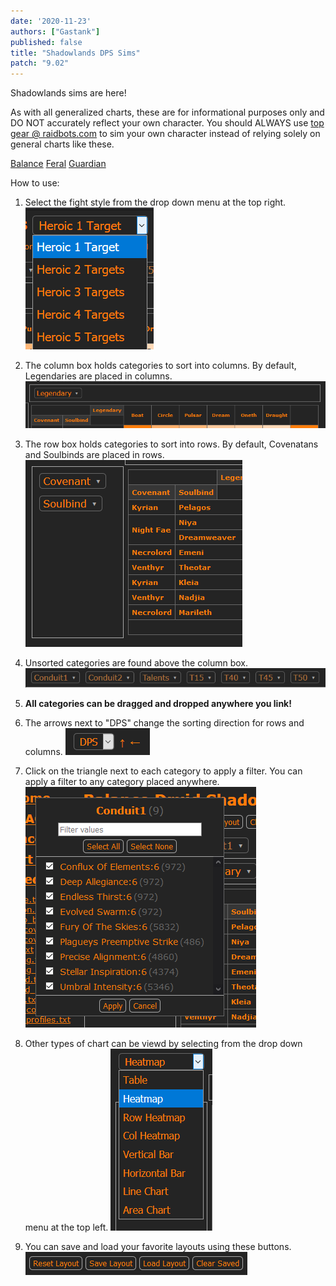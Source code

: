```yaml
---
date: '2020-11-23'
authors: ["Gastank"]
published: false
title: "Shadowlands DPS Sims"
patch: "9.02"
---
```


Shadowlands sims are here!

As with all generalized charts, these are for informational purposes only and DO NOT accurately reflect your own character. You should ALWAYS use [top gear @ raidbots.com](https://www.raidbots.com/simbot/topgear) to sim your own character instead of relying solely on general charts like these.

<div class="spec-selector">
<a class="spec balance" href="https://balance-simc.github.io/Balance-SimC/">Balance</a>
<a class="spec feral" href="/sims/cat">Feral</a>
<a class="spec guardian" href="/sims/bear">Guardian</a>
</div>

How to use:

1. Select the fight style from the drop down menu at the top right. ![](/sims/help1.png)

1. The column box holds categories to sort into columns. By default, Legendaries are placed in columns. ![](/sims/help2.png)

1. The row box holds categories to sort into rows. By default, Covenatans and Soulbinds are placed in rows. ![](/sims/help3.png)

1. Unsorted categories are found above the column box. ![](/sims/help4.png)

1. **All categories can be dragged and dropped anywhere you link!**

1. The arrows next to "DPS" change the sorting direction for rows and columns. ![](/sims/help8.png)

1. Click on the triangle next to each category to apply a filter. You can apply a filter to any category placed anywhere. ![](/sims/help5.png)

1. Other types of chart can be viewd by selecting from the drop down menu at the top left. ![](/sims/help6.png)

1. You can save and load your favorite layouts using these buttons. ![](/sims/help7.png)
